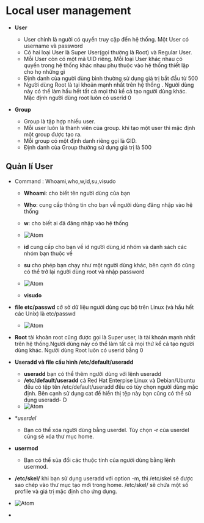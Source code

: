 # Local user management # 
- **User** 

  - User chính là người có quyền truy cập đến hệ thống. Một User có username và password 
  - Có hai loại User là Super User(gọi thường là Root) và Regular User. 
  - Mỗi User còn có một mã UID riêng. Mỗi loại User khác nhau có quyền trong hệ thống khác nhau phụ thuộc vào hệ thống thiết lập cho họ những gì 
  - Định danh của người dùng bình thường sử dụng giá trị bắt đầu từ 500
  - Người dùng Root là tại khoản mạnh nhất trên hệ thống . Người dùng này có thể làm hầu hết tất cả mọi thứ kể cả tạo người dùng khác. Mặc định người dùng root luôn có userid 0
  
- **Group** 

  - Group là tập hợp nhiều user. 
  - Mỗi user luôn là thành viên của group. khi tạo một user thì mặc định một group được tạo ra. 
  - Mỗi group có một định danh riêng gọi là GID. 
  - Định danh của Group thường sử dụng giá trị là 500 
  
## Quản lí User ##
- Command : Whoami,who,w,id,su,visudo

  - **Whoami**: cho biết tên người dùng của bạn
  - **Who**: cung cấp thông tin cho bạn về người dùng đăng nhập vào hệ thống 
  - **w**: cho biết ai đã đăng nhập vào hệ thống 
   - ![Atom](https://i.imgur.com/24AG21s.png)
   
  - **id** cung cấp cho bạn về id người dùng,id nhóm và danh sách các nhóm bạn thuộc về 
  - **su** cho phép bạn chạy như một người dùng khác, bên cạnh đó cũng có thể trở lại người dùng root và nhập password  
  - ![Atom](https://i.imgur.com/YuyIebz.png)
  
  - **visudo** 
  
- **file etc/passwd** cở sở dữ liệu người dùng cục bộ trên Linux (và hầu hết các Unix) là etc/passwd
  
  - ![Atom](https://i.imgur.com/j5gn02d.png) 
  
- **Root** tài khoản root cũng được gọi là Super user, là tài khoản mạnh nhất trên hệ thống.Người dùng này có thể làm tất cả mọi thứ kể cả tạo người dùng khác. Người dùng Root luôn có userid bằng 0 

- **Useradd và file cấu hình /etc/default/useradd** 

  - **useradd** bạn có thể thêm người dùng với lệnh useradd
  - **/etc/default/useradd** cả Red Hat Enterpise Linux và Debian/Ubuntu đều có tệp tên /etc/default/useradd đều có tùy chọn người dùng mặc định. Bên cạnh sử dụng cat để hiển thị tệp này bạn cũng có thể sử dụng useradd- D 
  - ![Atom](https://i.imgur.com/T698vDs.png) 

- **userdel* 

  - Bạn có thể xóa người dùng bằng userdel. Tùy chọn -r của userdel cũng sẽ xóa thư mục home. 
  
- **usermod** 

  - Bạn có thể sủa đổi các thuộc tính của người dùng bằng lệnh usermod. 
- **/etc/skel/** khi bạn sử dụng useradd với option -m, thì /etc/skel sẽ được sao chép vào thư mục tạo mới trong home. /etc/skel/ sẽ chứa một số profile và giá trị mặc định cho ứng dụng. 
 - ![Atom](https://i.imgur.com/SNNDACp.png)
 
- 

  

